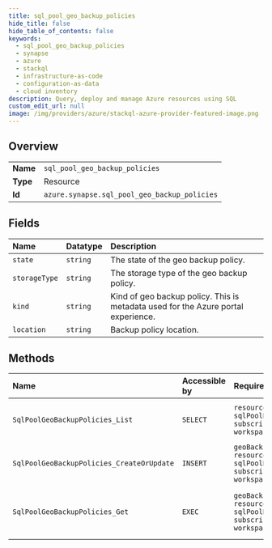 ```yaml
---
title: sql_pool_geo_backup_policies
hide_title: false
hide_table_of_contents: false
keywords:
  - sql_pool_geo_backup_policies
  - synapse
  - azure    
  - stackql
  - infrastructure-as-code
  - configuration-as-data
  - cloud inventory
description: Query, deploy and manage Azure resources using SQL
custom_edit_url: null
image: /img/providers/azure/stackql-azure-provider-featured-image.png
---
```

  
    

## Overview
<table><tbody>
<tr><td><b>Name</b></td><td><code>sql_pool_geo_backup_policies</code></td></tr>
<tr><td><b>Type</b></td><td>Resource</td></tr>
<tr><td><b>Id</b></td><td><code>azure.synapse.sql_pool_geo_backup_policies</code></td></tr>
</tbody></table>

## Fields
| Name | Datatype | Description |
|:-----|:---------|:------------|
| `state` | `string` | The state of the geo backup policy. |
| `storageType` | `string` | The storage type of the geo backup policy. |
| `kind` | `string` | Kind of geo backup policy.  This is metadata used for the Azure portal experience. |
| `location` | `string` | Backup policy location. |
## Methods
| Name | Accessible by | Required Params | Description |
|:-----|:--------------|:----------------|:------------|
| `SqlPoolGeoBackupPolicies_List` | `SELECT` | `resourceGroupName, sqlPoolName, subscriptionId, workspaceName` | Get list of SQL pool geo backup policies |
| `SqlPoolGeoBackupPolicies_CreateOrUpdate` | `INSERT` | `geoBackupPolicyName, resourceGroupName, sqlPoolName, subscriptionId, workspaceName` | Updates a SQL Pool geo backup policy. |
| `SqlPoolGeoBackupPolicies_Get` | `EXEC` | `geoBackupPolicyName, resourceGroupName, sqlPoolName, subscriptionId, workspaceName` | Get the specified SQL pool geo backup policy |
